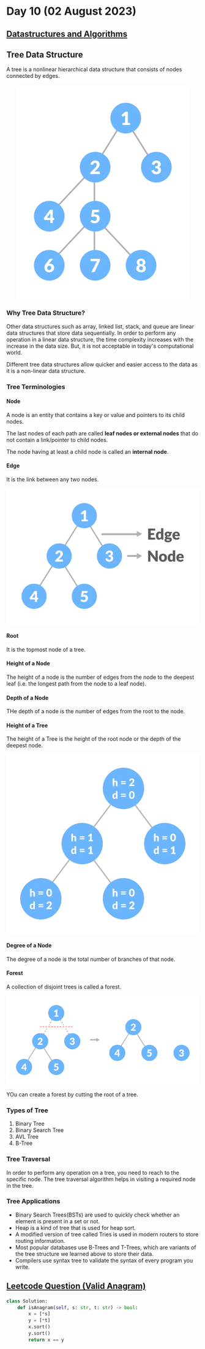# Day 10 (02 August 2023)

## [Datastructures and Algorithms](https://www.programiz.com/dsa)

## Tree Data Structure

A tree is a nonlinear hierarchical data structure that consists of nodes connected by edges.

<div align="center" >
    <img src="./image.png" alt="A Tree" />
</div>

### Why Tree Data Structure?

Other data structures such as array, linked list, stack, and queue are linear data structures that store data sequentially. In order to perform any operation in a linear data structure, the time complexity increases with the increase in the data
size. But, it is not acceptable in today's computational world.

Different tree data structures allow quicker and easier access to the data as it is a non-linear data structure.

### Tree Terminologies

#### Node

A node is an entity that contains a key or value and pointers to its child nodes.

The last nodes of each path are called **leaf nodes or external nodes** that do not contain a link/pointer to child nodes.

The node having at least a child node is called an **internal node**.

#### Edge

It is the link between any two nodes.

<div align="center" >
    <img src="./image-1.png" alt="Nodes and edges of a tree" />
</div>

#### Root

It is the topmost node of a tree.

#### Height of a Node

The height of a node is the number of edges from the node to the deepest leaf (i.e. the longest path from the node to a leaf node).

#### Depth of a Node

THe depth of a node is the number of edges from the root to the node.

#### Height of a Tree

The height of a Tree is the height of the root node or the depth of the deepest node.

<div align="center" >
    <img src="./image-2.png" alt="Height and Depth of each node in a tree" />
</div>

#### Degree of a Node

The degree of a node is the total number of branches of that node.

#### Forest

A collection of disjoint trees is called a forest.

![Creating forest from a tree](image-3.png)

YOu can create a forest by cutting the root of a tree.

### Types of Tree

1. Binary Tree
2. Binary Search Tree
3. AVL Tree
4. B-Tree

### Tree Traversal

In order to perform any operation on a tree, you need to reach to the specific node. The tree traversal algorithm helps in visiting a required node in the tree.

### Tree Applications

- Binary Search Trees(BSTs) are used to quickly check whether an element is present in a set or not.
- Heap is a kind of tree that is used for heap sort.
- A modified version of tree called Tries is used in modern routers to store routing information.
- Most popular databases use B-Trees and T-Trees, which are variants of the tree structure we learned above to store their data.
- Compilers use syntax tree to validate the syntax of every program you write.

## [Leetcode Question (Valid Anagram) ](https://leetcode.com/problems/valid-anagram/description/)

```python
class Solution:
    def isAnagram(self, s: str, t: str) -> bool:
        x = [*s]
        y = [*t]
        x.sort()
        y.sort()
        return x == y
```
